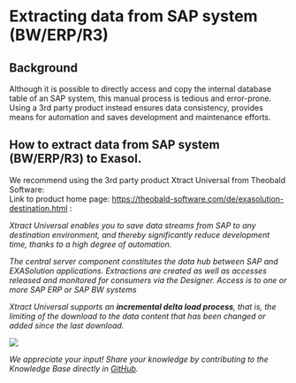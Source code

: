 # Extracting data from SAP system (BW/ERP/R3) 
## Background

Although it is possible to directly access and copy the internal database table of an SAP system, this manual process is tedious and error-prone.  
Using a 3rd party product instead ensures data consistency, provides means for automation and saves development and maintenance efforts.

## How to extract data from SAP system (BW/ERP/R3) to Exasol.

We recommend using the 3rd party product Xtract Universal from Theobald Software:  
Link to product home page: <https://theobald-software.com/de/exasolution-destination.html> :

*Xtract Universal enables you to save data streams from SAP to any destination environment, and thereby significantly reduce development time, thanks to a high degree of automation.*

*The central server component constitutes the data hub between SAP and EXASolution applications. Extractions are created as well as accesses released and monitored for consumers via the Designer. Access is to one or more SAP ERP or SAP BW systems*

*Xtract Universal supports an **incremental delta load process**, that is, the limiting of the download to the data content that has been changed or added since the last download.*

![](images/Theobald.png)

*We appreciate your input! Share your knowledge by contributing to the Knowledge Base directly in [GitHub](https://github.com/exasol/public-knowledgebase).* 